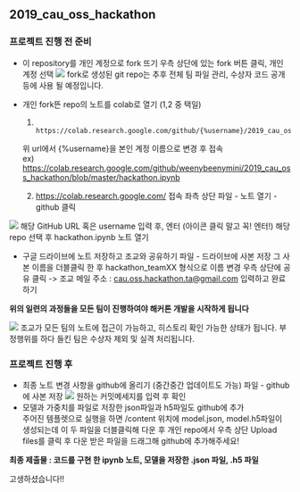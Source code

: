 
## 2019_cau_oss_hackathon

### 프로젝트 진행 전 준비

* 이 repository를 개인 계정으로 fork 뜨기
    우측 상단에 있는 fork 버튼 클릭, 개인 계정 선택
    <img src="https://raw.githubusercontent.com/cauosshackathonta/2019_cau_oss_hackathon/master/image/fork_window.png">
    fork로 생성된 git repo는 추후 전체 팀 파일 관리, 수상자 코드 공개 등에 사용 될 예정입니다.
    
* 개인 fork뜬 repo의 노트를 colab로 열기 (1,2 중 택일)
    1.       https://colab.research.google.com/github/{%username}/2019_cau_oss_hackathon/blob/master/hackathon.ipynb
    위 url에서 {%username}을 본인 계정 이름으로 변경 후 접속           
    ex) https://colab.research.google.com/github/weenybeenymini/2019_cau_oss_hackathon/blob/master/hackathon.ipynb 
        
    2. https://colab.research.google.com/ 접속
좌측 상단 파일 - 노트 열기 -  github 클릭
<img src="https://raw.githubusercontent.com/cauosshackathonta/2019_cau_oss_hackathon/master/image/open_note.png">
해당 GitHub URL 혹은 username 입력 후, 엔터 (아이콘 클릭 말고 꼭! 엔터!)
해당 repo 선택 후 hackathon.ipynb 노트 열기

* 구글 드라이브에 노트 저장하고 조교와 공유하기
     파일 - 드라이브에 사본 저장
     그 사본 이름을 더블클릭 한 후 hackathon_teamXX 형식으로 이름 변경
     우측 상단에 공유 클릭 -> 조교 메일 주소 : cau.oss.hackathon.ta@gmail.com 입력하고 완료하기 
     
**위의 일련의 과정들을 모든 팀이 진행하여야 해커톤 개발을 시작하게 됩니다**

<img src="https://raw.githubusercontent.com/cauosshackathonta/2019_cau_oss_hackathon/master/image/history.png">
조교가 모든 팀의 노트에 접근이 가능하고, 히스토리 확인 가능한 상태가 됩니다.
부정행위를 하다 들킨 팀은 수상자 제외 및 실격 처리됩니다.

### 프로젝트 진행 후 

* 최종 노트 변경 사항을 github에 올리기 (중간중간 업데이트도 가능)
    파일 - github에 사본 저장 
    <img src="https://raw.githubusercontent.com/cauosshackathonta/2019_cau_oss_hackathon/master/image/push_git.png">
    원하는 커밋메세지를 입력 후 확인
* 모델과 가중치를 파일로 저장한 json파일과 h5파일도 github에 추가    
    주어진 템플렛으로 실행을 하면 /content 위치에 model.json, model.h5파일이 생성되는데
    이 두 파일을 더블클릭해 다운 후 개인 repo에서 우측 상단 Upload files를 클릭 후 다운 받은 파일을 드래그해 github에 추가해주세요!
    
**최종 제출물 : 코드를 구현 한 ipynb 노트, 모델을 저장한 .json 파일, .h5 파일** 

고생하셨습니다!!  
